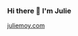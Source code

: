 ### Hi there 👋 I'm Julie

[juliemoy.com](https://juliemoy.com)
<!--
**juliemoy/juliemoy** is a ✨ _special_ ✨ repository because its `README.md` (this file) appears on your GitHub profile.

Here are some ideas to get you started:

- 🔭 I’m currently working on ...
- 🌱 I’m currently learning interactive design at RISD
- 👯 I’m looking to collaborate on ...
- 🤔 I’m looking for help with ...
- 💬 Ask me about ...
- 📫 How to reach me: julie [at] juliemoy.com
- 😄 Pronouns: she/her
- ⚡ Fun fact: ...
-->
